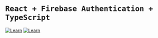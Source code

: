 # **`React + Firebase Authentication + TypeScript`**

[![Learn](https://img.shields.io/badge/react%20-%2320232a.svg?&style=for-the-badge&logo=react&logoColor=%2361DAFB)](https://reactjs.org/)
[![Learn](https://img.shields.io/badge/typescript%20-%23007ACC.svg?&style=for-the-badge&logo=typescript&logoColor=white)](https://reactjs.org/)
